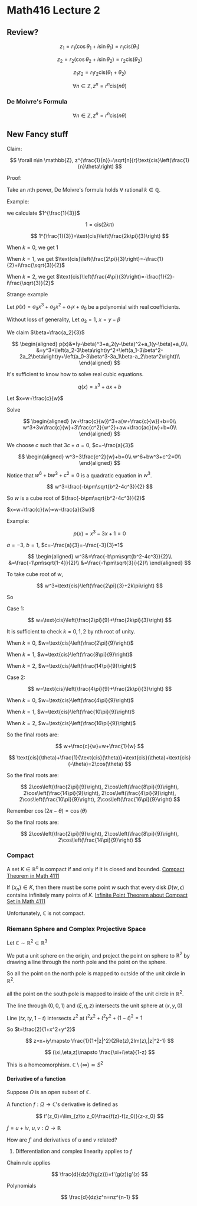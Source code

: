 # Math416 Lecture 2

## Review?

$$
z_1=r_1(\cos\theta_1+i\sin\theta_1)=r_1\text{cis}(\theta_1)
$$

$$
z_2=r_2(\cos\theta_2+i\sin\theta_2)=r_2\text{cis}(\theta_2)
$$

$$
z_1z_2=r_1r_2\text{cis}(\theta_1+\theta_2)
$$

$$
\forall n\in \mathbb{Z}, z^n=r^n\text{cis}(n\theta)
$$

### De Moivre's Formula

$$
\forall n\in \mathbb{Z}, z^n=r^n\text{cis}(n\theta)
$$


## New Fancy stuff

Claim:

$$
\forall n\in \mathbb{Z}, z^{\frac{1}{n}}=\sqrt[n]{r}\text{cis}\left(\frac{1}{n}\theta\right)
$$

Proof:

Take an $n$th power, De Moivre's formula holds $\forall$ rational $k\in \mathbb{Q}$.

Example:

we calculate $1^{\frac{1}{3}}$

$$
1=\text{cis}\left(2k\pi\right)
$$

$$
1^{\frac{1}{3}}=\text{cis}\left(\frac{2k\pi}{3}\right)
$$

When $k=0$, we get $1$

When $k=1$, we get $\text{cis}\left(\frac{2\pi}{3}\right)=-\frac{1}{2}+i\frac{\sqrt{3}}{2}$

When $k=2$, we get $\text{cis}\left(\frac{4\pi}{3}\right)=-\frac{1}{2}-i\frac{\sqrt{3}}{2}$

Strange example

Let $p(x)=a_3x^3+a_2x^2+a_1x+a_0$ be a polynomial with real coefficients.

Without loss of generality, Let $a_3=1$, $x=y-\beta$

We claim $\beta=\frac{a_2}{3}$

$$
\begin{aligned}
p(x)&=(y-\beta)^3+a_2(y-\beta)^2+a_1(y-\beta)+a_0\\
&=y^3+\left(a_2-3\beta\right)y^2+\left(a_1-3\beta^2-2a_2\beta\right)y+\left(a_0-3\beta^3-3a_1\beta-a_2\beta^2\right)\\
\end{aligned}
$$

It's sufficient to know how to solve real cubic equations.

$$
q(x)=x^3+ax+b
$$

Let $x=w+\frac{c}{w}$

Solve

$$
\begin{aligned}
(w+\frac{c}{w})^3+a(w+\frac{c}{w})+b=0\\
w^3+3w\frac{c}{w}+3\frac{c^2}{w^2}+aw+\frac{ac}{w}+b=0\\
\end{aligned}
$$

We choose $c$ such that $3c+a=0$, $c=-\frac{a}{3}$

$$
\begin{aligned}
w^3+3\frac{c^2}{w}+b=0\\
w^6+bw^3+c^2=0\\
\end{aligned}
$$

Notice that $w^6+bw^3+c^2=0$ is a quadratic equation in $w^3$.

$$
w^3=\frac{-b\pm\sqrt{b^2-4c^3}}{2}
$$

So $w$ is a cube root of $\frac{-b\pm\sqrt{b^2-4c^3}}{2}$

$x=w+\frac{c}{w}=w-\frac{a}{3w}$

Example:

$$
p(x)=x^3-3x+1=0
$$

$a=-3$, $b=1$, $c=-\frac{a}{3}=-\frac{-3}{3}=1$

$$
\begin{aligned}
w^3&=\frac{-b\pm\sqrt{b^2-4c^3}}{2}\\
&=\frac{-1\pm\sqrt{1-4}}{2}\\
&=\frac{-1\pm\sqrt{3}i}{2}\\
\end{aligned}
$$

To take cube root of $w$,

$$
w^3=\text{cis}\left(\frac{2\pi}{3}+2k\pi\right)
$$

So

Case 1:

$$
w=\text{cis}\left(\frac{2\pi}{9}+\frac{2k\pi}{3}\right)
$$

It is sufficient to check $k=0,1,2$ by nth root of unity.

When $k=0$, $w=\text{cis}\left(\frac{2\pi}{9}\right)$

When $k=1$, $w=\text{cis}\left(\frac{8\pi}{9}\right)$

When $k=2$, $w=\text{cis}\left(\frac{14\pi}{9}\right)$

Case 2:

$$
w=\text{cis}\left(\frac{4\pi}{9}+\frac{2k\pi}{3}\right)
$$

When $k=0$, $w=\text{cis}\left(\frac{4\pi}{9}\right)$

When $k=1$, $w=\text{cis}\left(\frac{10\pi}{9}\right)$

When $k=2$, $w=\text{cis}\left(\frac{16\pi}{9}\right)$

So the final roots are:

$$
w+\frac{c}{w}=w+\frac{1}{w}
$$

$$
\text{cis}(\theta)+\frac{1}{\text{cis}(\theta)}=\text{cis}(\theta)+\text{cis}(-\theta)=2\cos(\theta)
$$

So the final roots are:

$$
2\cos\left(\frac{2\pi}{9}\right), 2\cos\left(\frac{8\pi}{9}\right), 2\cos\left(\frac{14\pi}{9}\right), 2\cos\left(\frac{4\pi}{9}\right), 2\cos\left(\frac{10\pi}{9}\right), 2\cos\left(\frac{16\pi}{9}\right)
$$

Remember $\cos(2\pi-\theta)=\cos(\theta)$

So the final roots are:

$$
2\cos\left(\frac{2\pi}{9}\right), 2\cos\left(\frac{8\pi}{9}\right), 2\cos\left(\frac{14\pi}{9}\right)
$$

### Compact

A set $K\in \mathbb{R}^n$ is compact if and only if it is closed and bounded. [Compact Theorem in Math 4111](https://notenextra.trance-0.com/Math4111/Math4111_L12#theorem-241)

If $\{x_n\}\in K$, then there must be some point $w$ such that every disk $D(w,\epsilon)$ contains infinitely many points of $K$. [Infinite Point Theorem about Compact Set in Math 4111](https://notenextra.trance-0.com/Math4111/Math4111_L11#theorem-237)

Unfortunately, $\mathbb{C}$ is not compact.

### Riemann Sphere and Complex Projective Space

Let $\mathbb{C}\sim \mathbb{R}^2\subset \mathbb{R}^3$

We put a unit sphere on the origin, and project the point on sphere to $\mathbb{R}^2$ by drawing a line through the north pole and the point on the sphere.

So all the point on the north pole is mapped to outside of the unit circle in $\mathbb{R}^2$.

all the point on the south pole is mapped to inside of the unit circle in $\mathbb{R}^2$.

The line through $(0,0,1)$ and $(\xi,\eta,z)$ intersects the unit sphere at $(x,y,0)$

Line $(tx,ty,1-t)$ intersects $z^2$ at $t^2x^2+t^2y^2+(1-t)^2=1$

So $t=\frac{2}{1+x^2+y^2}$

$$
z=x+iy\mapsto \frac{1}{1+|z|^2}(2Re(z),2Im(z),|z|^2-1)
$$

$$
(\xi,\eta,z)\mapsto \frac{\xi+i\eta}{1-z}
$$

This is a homeomorphism. $\mathbb{C}\setminus\{\infty\}\simeq S^2$

#### Derivative of a function

Suppose $\Omega$ is an open subset of $\mathbb{C}$.

A function $f:\Omega\to \mathbb{C}$'s derivative is defined as

$$
f'(z_0)=\lim_{z\to z_0}\frac{f(z)-f(z_0)}{z-z_0}
$$

$f=u+iv$, $u,v:\Omega\to \mathbb{R}$

How are $f'$ and derivatives of $u$ and $v$ related?

1. Differentiation and complex linearity applies to $f$

Chain rule applies

$$
\frac{d}{dz}(f(g(z)))=f'(g(z))g'(z)
$$

Polynomials

$$
\frac{d}{dz}z^n=nz^{n-1}
$$
